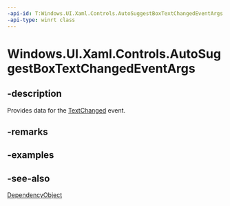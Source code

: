 ```yaml
---
-api-id: T:Windows.UI.Xaml.Controls.AutoSuggestBoxTextChangedEventArgs
-api-type: winrt class
---
```


<!-- Class syntax.
public class AutoSuggestBoxTextChangedEventArgs : Windows.UI.Xaml.DependencyObject, Windows.UI.Xaml.Controls.IAutoSuggestBoxTextChangedEventArgs
-->

# Windows.UI.Xaml.Controls.AutoSuggestBoxTextChangedEventArgs

## -description
Provides data for the [TextChanged](autosuggestbox_textchanged.md) event.



## -remarks

## -examples

## -see-also
[DependencyObject](../windows.ui.xaml/dependencyobject.md)
